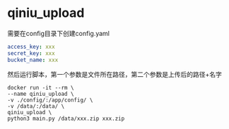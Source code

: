 # qiniu_upload

需要在config目录下创建config.yaml

```yaml
access_key: xxx
secret_key: xxx
bucket_name: xxx
```

然后运行脚本，第一个参数是文件所在路径，第二个参数是上传后的路径+名字

```shell
docker run -it --rm \
--name qiniu_upload \
-v ./config/:/app/config/ \
-v /data/:/data/ \
qiniu_upload \
python3 main.py /data/xxx.zip xxx.zip
```

